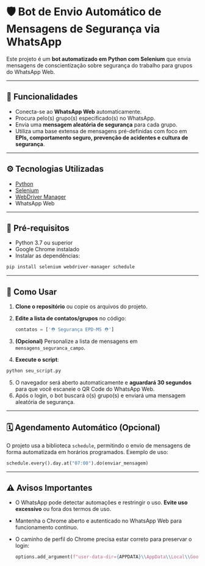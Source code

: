 # 🛡️ Bot de Envio Automático de Mensagens de Segurança via WhatsApp

Este projeto é um **bot automatizado em Python com Selenium** que envia mensagens de conscientização sobre segurança do trabalho para grupos do WhatsApp Web.

---

## 📌 Funcionalidades

* Conecta-se ao **WhatsApp Web** automaticamente.
* Procura pelo(s) grupo(s) especificado(s) no WhatsApp.
* Envia uma **mensagem aleatória de segurança** para cada grupo.
* Utiliza uma base extensa de mensagens pré-definidas com foco em **EPIs, comportamento seguro, prevenção de acidentes e cultura de segurança**.

---

## ⚙️ Tecnologias Utilizadas

* [Python](https://www.python.org/)
* [Selenium](https://www.selenium.dev/)
* [WebDriver Manager](https://pypi.org/project/webdriver-manager/)
* WhatsApp Web

---

## 🔧 Pré-requisitos

* Python 3.7 ou superior
* Google Chrome instalado
* Instalar as dependências:

```bash
pip install selenium webdriver-manager schedule
```

---

## 🚀 Como Usar

1. **Clone o repositório** ou copie os arquivos do projeto.
2. **Edite a lista de contatos/grupos** no código:

   ```python
   contatos = ['⛑ Segurança EPD-MS ⛑']
   ```
3. **(Opcional)** Personalize a lista de mensagens em `mensagens_seguranca_campo`.
4. **Execute o script**:

```bash
python seu_script.py
```

5. O navegador será aberto automaticamente e **aguardará 30 segundos** para que você escaneie o QR Code do WhatsApp Web.
6. Após o login, o bot buscará o(s) grupo(s) e enviará uma mensagem aleatória de segurança.

---

## 🗓️ Agendamento Automático (Opcional)

O projeto usa a biblioteca `schedule`, permitindo o envio de mensagens de forma automatizada em horários programados. Exemplo de uso:

```python
schedule.every().day.at("07:00").do(enviar_mensagem)
```

---

## ⚠️ Avisos Importantes

* O WhatsApp pode detectar automações e restringir o uso. **Evite uso excessivo** ou fora dos termos de uso.
* Mantenha o Chrome aberto e autenticado no WhatsApp Web para funcionamento contínuo.
* O caminho de perfil do Chrome precisa estar correto para preservar o login:

  ```python
  options.add_argument(f"user-data-dir={APPDATA}\\AppData\\Local\\Google\\Chrome\\User Data\\Default")
  ```



